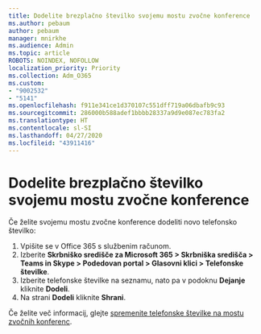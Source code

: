 ```yaml
---
title: Dodelite brezplačno številko svojemu mostu zvočne konference
ms.author: pebaum
author: pebaum
manager: mnirkhe
ms.audience: Admin
ms.topic: article
ROBOTS: NOINDEX, NOFOLLOW
localization_priority: Priority
ms.collection: Adm_O365
ms.custom:
- "9002532"
- "5141"
ms.openlocfilehash: f911e341ce1d370107c551dff719a06dbafb9c93
ms.sourcegitcommit: 286000b588adef1bbbb28337a9d9e087ec783fa2
ms.translationtype: HT
ms.contentlocale: sl-SI
ms.lasthandoff: 04/27/2020
ms.locfileid: "43911416"
---
```

# <a name="assign-a-toll-free-number-to-your-audio-conferencing-bridge"></a>Dodelite brezplačno številko svojemu mostu zvočne konference

Če želite svojemu mostu zvočne konference dodeliti novo telefonsko številko:

1. Vpišite se v Office 365 s službenim računom.
2. Izberite **Skrbniško središče za Microsoft 365 > Skrbniška središča > Teams in Skype > Podedovan portal > Glasovni klici > Telefonske številke**.
3. Izberite telefonske številke na seznamu, nato pa v podoknu **Dejanje** kliknite **Dodeli**.
4. Na strani **Dodeli** kliknite **Shrani**.

Če želite več informacij, glejte [spremenite telefonske številke na mostu zvočnih konferenc](https://docs.microsoft.com/MicrosoftTeams/change-the-phone-numbers-on-your-audio-conferencing-bridge).
